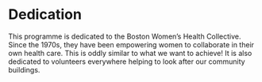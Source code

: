 # Dedication

This programme is dedicated to the Boston Women’s Health Collective.  Since the 1970s, they have been empowering women to collaborate in their own health care.  This is oddly similar to what we want to achieve!  It is also dedicated to volunteers everywhere helping to look after our community buildings.  